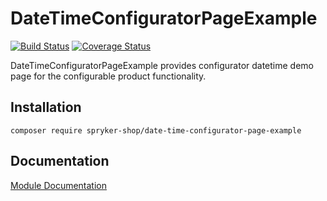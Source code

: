 # DateTimeConfiguratorPageExample
[![Build Status](https://travis-ci.org/spryker-shop/date-time-configurator-page-example.svg?branch=master)](https://travis-ci.org/spryker-shop/date-time-configurator-page-example)
[![Coverage Status](https://coveralls.io/repos/github/spryker-shop/date-time-configurator-page-example/badge.svg)](https://coveralls.io/github/spryker-shop/date-time-configurator-page-example)

DateTimeConfiguratorPageExample provides configurator datetime demo page for the configurable product functionality.

## Installation

```
composer require spryker-shop/date-time-configurator-page-example
```

## Documentation

[Module Documentation](https://academy.spryker.com/developing_with_spryker-shop/module_guide/modules.html)
